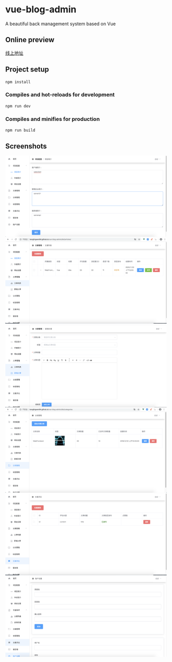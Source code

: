 # vue-blog-admin
A beautiful back management system based on Vue

## Online preview

[线上地址](https://konglingwen94.github.io/vue-blog-admin/dist/index.html)


## Project setup
```
npm install
```

### Compiles and hot-reloads for development
```
npm run dev
```

### Compiles and minifies for production
```
npm run build
```

## Screenshots

![vue-blog-admin](./screenshots/1.png)<br>
![vue-blog-admin](./screenshots/2.png)<br>
![vue-blog-admin](./screenshots/3.png)<br>
![vue-blog-admin](./screenshots/4.png)<br>
![vue-blog-admin](./screenshots/5.png)<br>
![vue-blog-admin](./screenshots/6.png)<br>


 

 
